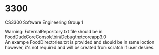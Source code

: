 # 3300
CS3300 Software Engineering Group 1

Warning: ExternalRepository.txt file should be in FoodDudeCoreConsole\bin\Debug\netcoreapp3.0\
         An example FoodDirectories.txt is provided and should be in same loction however, it's not required and will be created from scratch if user desires. 
